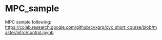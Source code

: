 # MPC_sample
MPC sample following: https://colab.research.google.com/github/cvxgrp/cvx_short_course/blob/master/intro/control.ipynb
